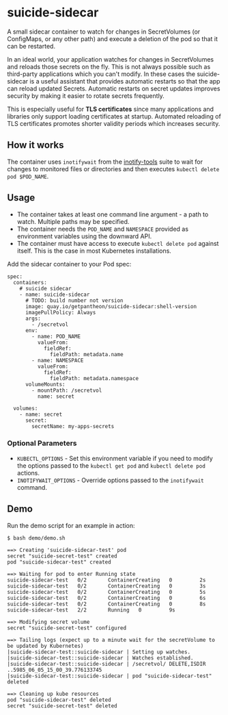 suicide-sidecar
===============

A small sidecar container to watch for changes in SecretVolumes (or ConfigMaps,
or any other path) and execute a deletion of the pod so that it can be restarted.

In an ideal world, your application watches for changes in SecretVolumes and
reloads those secrets on the fly. This is not always possible such as third-party
applications which you can't modify. In these cases the suicide-sidecar is a
useful assistant that provides automatic restarts so that the app can reload
updated Secrets. Automatic restarts on secret updates improves security by
making it easier to rotate secrets frequently.

This is especially useful for **TLS certificates** since many applications and
libraries only support loading certificates at startup. Automated reloading
of TLS certificates promotes shorter validity periods which increases
security.

How it works
------------

The container uses `inotifywait` from the [inotify-tools](https://github.com/rvoicilas/inotify-tools) suite to wait for
changes to monitored files or directories and then executes `kubectl delete pod $POD_NAME`.

Usage
-----

- The container takes at least one command line argument - a path to watch.
  Multiple paths may be specified.
- The container needs the `POD_NAME` and `NAMESPACE` provided as environment variables
  using the downward API.
- The container must have access to execute `kubectl delete pod` against itself.
  This is the case in most Kubernetes installations.

Add the sidecar container to your Pod spec:

```
spec:
  containers:
    # suicide sidecar
    - name: suicide-sidecar
      # TODO: build number not version
      image: quay.io/getpantheon/suicide-sidecar:shell-version
      imagePullPolicy: Always
      args:
        - /secretvol
      env:
        - name: POD_NAME
          valueFrom:
            fieldRef:
              fieldPath: metadata.name
        - name: NAMESPACE
          valueFrom:
            fieldRef:
              fieldPath: metadata.namespace
      volumeMounts:
        - mountPath: /secretvol
          name: secret

  volumes:
    - name: secret
      secret:
        secretName: my-apps-secrets
```

### Optional Parameters

- `KUBECTL_OPTIONS` - Set this environment variable if you need to modify the
  options passed to the `kubectl get pod` and `kubectl delete pod` actions.
- `INOTIFYWAIT_OPTIONS` - Override options passed to the `inotifywait` command.

Demo
----

Run the demo script for an example in action:

```
$ bash demo/demo.sh

==> Creating 'suicide-sidecar-test' pod
secret "suicide-secret-test" created
pod "suicide-sidecar-test" created

==> Waiting for pod to enter Running state
suicide-sidecar-test   0/2       ContainerCreating   0         2s
suicide-sidecar-test   0/2       ContainerCreating   0         3s
suicide-sidecar-test   0/2       ContainerCreating   0         5s
suicide-sidecar-test   0/2       ContainerCreating   0         6s
suicide-sidecar-test   0/2       ContainerCreating   0         8s
suicide-sidecar-test   2/2       Running   0         9s

==> Modifying secret volume
secret "suicide-secret-test" configured

==> Tailing logs (expect up to a minute wait for the secretVolume to be updated by Kubernetes)
|suicide-sidecar-test::suicide-sidecar | Setting up watches.
|suicide-sidecar-test::suicide-sidecar | Watches established.
|suicide-sidecar-test::suicide-sidecar | /secretvol/ DELETE,ISDIR ..5985_06_05_15_00_39.776133745
|suicide-sidecar-test::suicide-sidecar | pod "suicide-sidecar-test" deleted

==> Cleaning up kube resources
pod "suicide-sidecar-test" deleted
secret "suicide-secret-test" deleted
```
